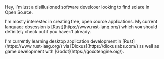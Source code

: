 Hey, I'm just a disillusioned software developer looking to find solace in Open Source.

<p>
I'm mostly interested in creating free, open source applications.
My current language obsession is [Rust](https://www.rust-lang.org/) which you should definitely check out if you haven't already.
</p>

<p>
I'm currently learning desktop application development in [Rust](https://www.rust-lang.org/) via [Dioxus](https://dioxuslabs.com/)
as well as game development with [Godot](https://godotengine.org/).
</p>
